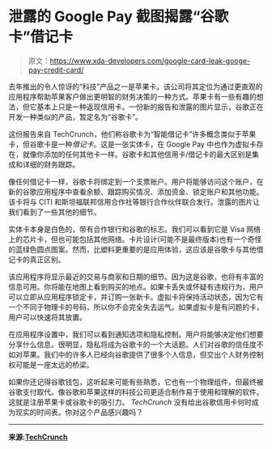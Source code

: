 # 泄露的 Google Pay 截图揭露“谷歌卡”借记卡

> 原文：<https://www.xda-developers.com/google-card-leak-googe-pay-credit-card/>

去年推出的令人惊讶的“科技”产品之一是苹果卡。该公司将其定位为通过更直观的应用程序帮助苹果客户做出更明智的财务决策的一种方式。苹果卡有一些有趣的想法，但它基本上只是一种返现信用卡。一份新的报告和泄露的图片显示，谷歌正在开发一种类似的产品，暂定名为“谷歌卡”。

这份报告来自 TechCrunch，他们称谷歌卡为“智能借记卡”许多概念类似于苹果卡，但谷歌卡是一种*借记卡*。这是一张实体卡，在 Google Pay 中也作为虚拟卡存在，就像你添加的任何其他卡一样。谷歌卡和其他信用卡/借记卡的最大区别是集成和详细的财务跟踪。

像任何借记卡一样，谷歌卡将绑定到一个支票账户。用户将能够访问这个账户，在新的谷歌应用程序中查看余额、跟踪购买情况、添加资金、锁定账户和其他功能。该卡将与 CITI 和斯坦福联邦信用合作社等银行合作伙伴联合发行。泄露的图片让我们看到了一些其他的细节。

实体卡本身是白色的，带有合作银行和谷歌的标志。我们可以看到它是 Visa 网络上的芯片卡，但也可能包括其他网络。卡片设计(可能不是最终版本)也有一个奇怪的蓝绿色圆点图案。然而，比塑料更重要的是应用体验，这应该是谷歌卡与其他借记卡的真正区别。

该应用程序将显示最近的交易与商家和日期的细节。因为这是谷歌，也将有丰富的信息可用。你将能在地图上看到购买的地点。如果卡丢失或怀疑有违规行为，用户可以立即从应用程序锁定卡，并订购一张新卡。虚拟卡将保持活动状态，因为它有一个不同于物理卡的号码，所以你不会完全失去运气。如果虚拟卡是有问题的卡，用户可以快速将其放置。

在应用程序设置中，我们可以看到通知选项和隐私控制。用户将能够决定他们想要分享什么信息。很明显，隐私将成为谷歌卡的一个大话题。人们对谷歌的信任度不如对苹果。我们中的许多人已经向谷歌提供了很多个人信息，但交出个人财务控制权可能是一座太远的桥梁。

如果你还记得谷歌钱包，这听起来可能有些熟悉，它也有一个物理组件，但最终被谷歌支付取代。像谷歌和苹果这样的科技公司更适合制作易于使用和理解的软件。这就是注册苹果卡或谷歌卡的吸引力。 *TechCrunch* 没有给出谷歌信用卡何时成为现实的时间表。你对这个产品感兴趣吗？

* * *

**来源:[TechCrunch](https://techcrunch.com/2020/04/17/google-card/)**